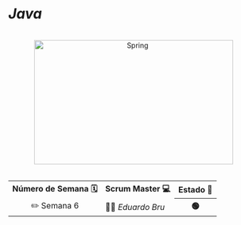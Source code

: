 # *Java*

<br>

<div align="center">
<img src="https://d2gbo5uoddvg5.cloudfront.net/images/modules/technologies/dev/developpement_java_maroc.gif" alt="Spring" width="400" height="250"></img>
</div>  

<br>

  <table align="center">
	<tr>
		<th>Número de Semana 🗓️ </th>
		<th>Scrum Master 💻</th>
    <th>Estado 🚀 </th>
  </tr>
   	<tr>
		<td align="center">✏️ Semana 6</td>
		<td>👨‍💻<em>   Eduardo Bru </em></td>
		<th> 🟢 </th>
   	</tr>
</table>
